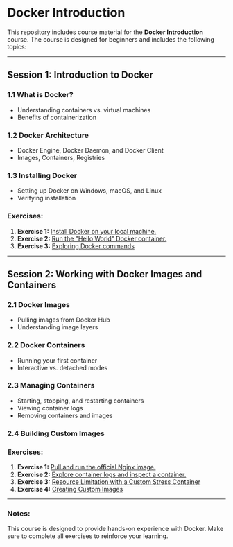 # Docker Introduction

This repository includes course material for the **Docker Introduction** course. The course is designed for beginners and includes the following topics:

---

## **Session 1: Introduction to Docker**

### **1.1 What is Docker?**
- Understanding containers vs. virtual machines
- Benefits of containerization

### **1.2 Docker Architecture**
- Docker Engine, Docker Daemon, and Docker Client
- Images, Containers, Registries

### **1.3 Installing Docker**
- Setting up Docker on Windows, macOS, and Linux
- Verifying installation

### **Exercises:**
1. **Exercise 1:** [Install Docker on your local machine.](Session1_Excercise1.md) 
2. **Exercise 2:** [Run the "Hello World" Docker container.](Session1_Excercise2.md)  
3. **Exercise 3:** [Exploring Docker commands](Session1_Excercise3.md)  

---

## **Session 2: Working with Docker Images and Containers**

### **2.1 Docker Images**
- Pulling images from Docker Hub
- Understanding image layers

### **2.2 Docker Containers**
- Running your first container
- Interactive vs. detached modes

### **2.3 Managing Containers**
- Starting, stopping, and restarting containers
- Viewing container logs
- Removing containers and images

### **2.4 Building Custom Images**

### **Exercises:**
1. **Exercise 1:** [Pull and run the official Nginx image.](Session2_Excercise1.md)  
2. **Exercise 2:** [Explore container logs and inspect a container.](./Session2_Excercise2.md)  
3. **Exercise 3:** [Resource Limitation with a Custom Stress Container](./Session2_Excercise3.md)  
4. **Exercise 4:** [Creating Custom Images](./Session2_Excercise4.md)

---

### **Notes:**
This course is designed to provide hands-on experience with Docker. Make sure to complete all exercises to reinforce your learning.

